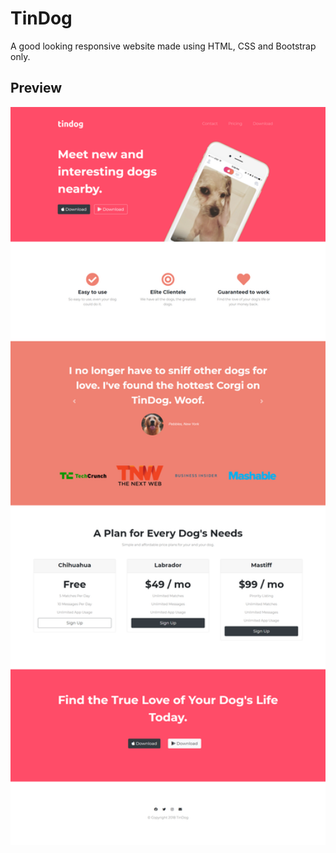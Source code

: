 # TinDog

A good looking responsive website made using HTML, CSS and Bootstrap only.

## Preview

<div style="text-align: center">
<td style="text-align: center">
<img src="tindog.png" width="1000" />
</td>
</div>
